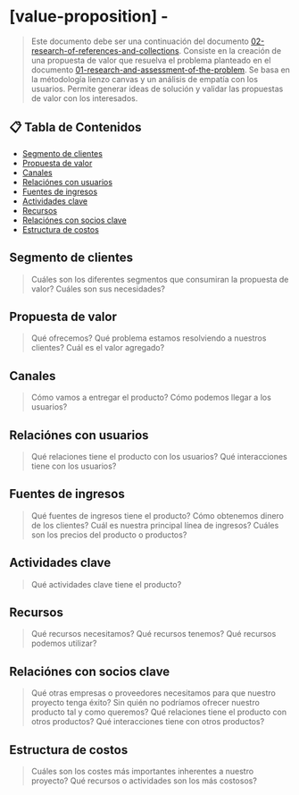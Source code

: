 # [value-proposition] - <name> <!-- omit in toc -->

> Este documento debe ser una continuación del documento [02-research-of-references-and-collections](02-research-of-references-and-collections.md). Consiste en la creación de una propuesta de valor que resuelva el problema planteado en el documento [01-research-and-assessment-of-the-problem](01-research-and-assessment-of-the-problem.md).
> Se basa en la métodología lienzo canvas y un análisis de empatía con los usuarios.
> Permite generar ideas de solución y validar las propuestas de valor con los interesados.

## 📋 Tabla de Contenidos <!-- omit in toc -->

- [Segmento de clientes](#segmento-de-clientes)
- [Propuesta de valor](#propuesta-de-valor)
- [Canales](#canales)
- [Relaciónes con usuarios](#relaciónes-con-usuarios)
- [Fuentes de ingresos](#fuentes-de-ingresos)
- [Actividades clave](#actividades-clave)
- [Recursos](#recursos)
- [Relaciónes con socios clave](#relaciónes-con-socios-clave)
- [Estructura de costos](#estructura-de-costos)

## Segmento de clientes

> Cuáles son los diferentes segmentos que consumiran la propuesta de valor? Cuáles son sus necesidades?

## Propuesta de valor

> Qué ofrecemos? Qué problema estamos resolviendo a nuestros clientes? Cuál es el valor agregado?

## Canales

> Cómo vamos a entregar el producto? Cómo podemos llegar a los usuarios?

## Relaciónes con usuarios

> Qué relaciones tiene el producto con los usuarios? Qué interacciones tiene con los usuarios?

## Fuentes de ingresos

> Qué fuentes de ingresos tiene el producto? Cómo obtenemos dinero de los clientes? Cuál es nuestra principal línea de ingresos? Cuáles son los precios del producto o productos?

## Actividades clave

> Qué actividades clave tiene el producto?

## Recursos

> Qué recursos necesitamos? Qué recursos tenemos? Qué recursos podemos utilizar?

## Relaciónes con socios clave

> Qué otras empresas o proveedores necesitamos para que nuestro proyecto tenga éxito? Sin quién no podríamos ofrecer nuestro producto tal y como queremos?
> Qué relaciones tiene el producto con otros productos? Qué interacciones tiene con otros productos?

## Estructura de costos

> Cuáles son los costes más importantes inherentes a nuestro proyecto? Qué recursos o actividades son los más costosos?
